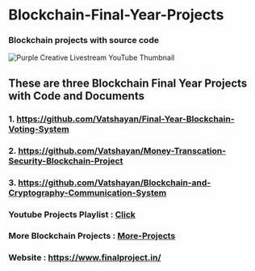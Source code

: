 # Blockchain-Final-Year-Projects

### Blockchain projects with source code

![Purple Creative Livestream YouTube Thumbnail](https://user-images.githubusercontent.com/81471840/211000770-fbc5725a-4399-4b96-b821-6bfc7fcf64cf.png)


## These are three Blockchain Final Year Projects with Code and Documents 


### 1. https://github.com/Vatshayan/Final-Year-Blockchain-Voting-System


### 2. https://github.com/Vatshayan/Money-Transcation-Security-Blockchain-Project


### 3. https://github.com/Vatshayan/Blockchain-and-Cryptography-Communication-System

### Youtube Projects Playlist : [Click](https://www.youtube.com/playlist?list=PL5g-9zkOohaHP72df1JO6Jqn1K5mM3rM9)

### More Blockchain Projects : [More-Projects](https://vatshayan.medium.com/top-10-final-year-blockchain-projects-d3a9753464e7)

### Website : https://www.finalproject.in/
